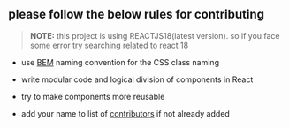 ## please follow the below rules for contributing

> <b>NOTE:</b> this project is using REACTJS18(latest version). so if you face some error try searching related to react 18 

- use [BEM](https://www.freecodecamp.org/news/css-naming-conventions-that-will-save-you-hours-of-debugging-35cea737d849/) naming convention for the CSS class naming

- write modular code and logical division of components in React

- try to make components more reusable

- add your name to list of [contributors](CONTRIBUTORS.md) if not already added